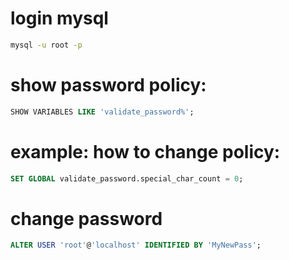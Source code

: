 # login mysql
```sh
mysql -u root -p
```

# show password policy:
```sql
SHOW VARIABLES LIKE 'validate_password%';
```

# example: how to change policy:
```sql
SET GLOBAL validate_password.special_char_count = 0;
```

# change password
```sql
ALTER USER 'root'@'localhost' IDENTIFIED BY 'MyNewPass';
```
